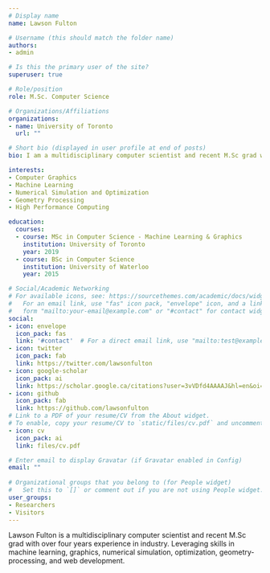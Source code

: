 ```yaml
---
# Display name
name: Lawson Fulton

# Username (this should match the folder name)
authors:
- admin

# Is this the primary user of the site?
superuser: true

# Role/position
role: M.Sc. Computer Science

# Organizations/Affiliations
organizations:
- name: University of Toronto
  url: ""

# Short bio (displayed in user profile at end of posts)
bio: I am a multidisciplinary computer scientist and recent M.Sc grad with over four years experience in industry.

interests:
- Computer Graphics
- Machine Learning
- Numerical Simulation and Optimization
- Geometry Processing
- High Performance Computing

education:
  courses:
  - course: MSc in Computer Science - Machine Learning & Graphics
    institution: University of Toronto
    year: 2019
  - course: BSc in Computer Science
    institution: University of Waterloo
    year: 2015

# Social/Academic Networking
# For available icons, see: https://sourcethemes.com/academic/docs/widgets/#icons
#   For an email link, use "fas" icon pack, "envelope" icon, and a link in the
#   form "mailto:your-email@example.com" or "#contact" for contact widget.
social:
- icon: envelope
  icon_pack: fas
  link: '#contact'  # For a direct email link, use "mailto:test@example.org".
- icon: twitter
  icon_pack: fab
  link: https://twitter.com/lawsonfulton
- icon: google-scholar
  icon_pack: ai
  link: https://scholar.google.ca/citations?user=3vVDfd4AAAAJ&hl=en&oi=sra
- icon: github
  icon_pack: fab
  link: https://github.com/lawsonfulton
# Link to a PDF of your resume/CV from the About widget.
# To enable, copy your resume/CV to `static/files/cv.pdf` and uncomment the lines below.  
- icon: cv
  icon_pack: ai
  link: files/cv.pdf

# Enter email to display Gravatar (if Gravatar enabled in Config)
email: ""
  
# Organizational groups that you belong to (for People widget)
#   Set this to `[]` or comment out if you are not using People widget.  
user_groups:
- Researchers
- Visitors
---
```


Lawson Fulton is a multidisciplinary computer scientist and recent M.Sc grad with over four years experience in industry. Leveraging skills in machine learning, graphics, numerical simulation, optimization, geometry-processing, and web development.

